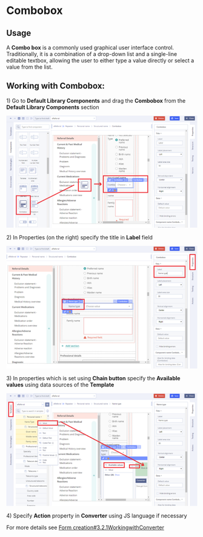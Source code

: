 # Combobox

## Usage <a id="Combobox-Usage"></a>

A **Combo box** is a commonly used graphical user interface control. Traditionally, it is a combination of a drop-down list  and a single-line editable textbox, allowing the user to either type a value directly or select a value from the list. 

## Working with Combobox: <a id="Combobox-WorkingwithCombobox:"></a>

1\) Go to **Default Library Components** and drag the **Combobox** from the **Default Library Components** section

![](../../.gitbook/assets/34841318.png)

2\) In Properties \(on the right\) specify the title in **Label** field

![](../../.gitbook/assets/34841334.png)

3\) In properties which is set using **Chain button** specify the **Available values** using data sources of the **Template**

![](../../.gitbook/assets/34841340.png)

4\) Specify **Action** property in **Converter** using JS language if necessary

For more details see [Form creation\#3.2.1WorkingwithConverter](../ehr-forms-forms-in-detail/ehr-forms-form-creation.md#Formcreation-3.2.1WorkingwithConverter)

